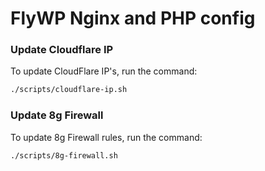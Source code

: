 # FlyWP Nginx and PHP config

### Update Cloudflare IP

To update CloudFlare IP's, run the command:

```bash
./scripts/cloudflare-ip.sh
```

### Update 8g Firewall

To update 8g Firewall rules, run the command:

```bash
./scripts/8g-firewall.sh
```
